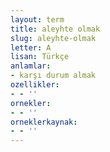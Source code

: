 ```yaml
---
layout: term
title: aleyhte olmak
slug: aleyhte-olmak
letter: A
lisan: Türkçe
anlamlar:
- karşı durum almak
ozellikler:
- - ''
ornekler:
- - ''
orneklerkaynak:
- - ''
---
```

